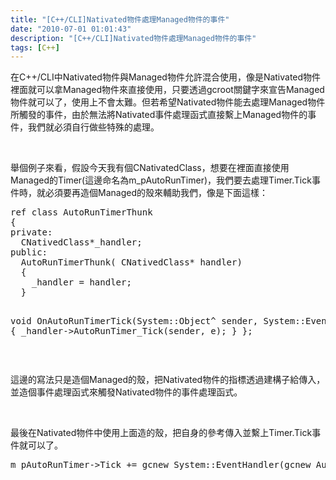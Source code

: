 ```yaml
---
title: "[C++/CLI]Nativated物件處理Managed物件的事件"
date: "2010-07-01 01:01:43"
description: "[C++/CLI]Nativated物件處理Managed物件的事件"
tags: [C++]
---
```


<p>
	在C++/CLI中Nativated物件與Managed物件允許混合使用，像是Nativated物件裡面就可以拿Managed物件來直接使用，只要透過gcroot關鍵字來宣告Managed物件就可以了，使用上不會太難。但若希望Nativated物件能去處理Managed物件所觸發的事件，由於無法將Nativated事件處理函式直接繫上Managed物件的事件，我們就必須自行做些特殊的處理。</p>
<p>
	 </p>
<p>
	舉個例子來看，假設今天我有個CNativatedClass，想要在裡面直接使用Managed的Timer(這邊命名為m_pAutoRunTimer)，我們要去處理Timer.Tick事件時，就必須要再造個Managed的殼來輔助我們，像是下面這樣：</p>
<div class="wlWriterSmartContent" id="scid:812469c5-0cb0-4c63-8c15-c81123a09de7:61babbf8-47dd-45c5-abe6-940a1ebfb973" style="padding-right: 0px; display: inline; padding-left: 0px; float: none; padding-bottom: 0px; margin: 0px; padding-top: 0px">
	<pre class="c" name="code">
ref class AutoRunTimerThunk
{
private:
  CNativedClass*_handler;
public:
  AutoRunTimerThunk( CNativedClass* handler)
  {
    _handler = handler;
  }

  void OnAutoRunTimerTick(System::Object^ sender, System::EventArgs^ e)
  {
    _handler-&gt;AutoRunTimer_Tick(sender, e);
  }
};</pre>
</div>
<p>
	 </p>
<p>
	這邊的寫法只是造個Managed的殼，把Nativated物件的指標透過建構子給傳入，並造個事件處理函式來觸發Nativated物件的事件處理函式。</p>
<p>
	 </p>
<p>
	最後在Nativated物件中使用上面造的殼，把自身的參考傳入並繫上Timer.Tick事件就可以了。</p>
<div class="wlWriterSmartContent" id="scid:812469c5-0cb0-4c63-8c15-c81123a09de7:02400662-c393-49f1-94f0-5dd73bef133f" style="padding-right: 0px; display: inline; padding-left: 0px; float: none; padding-bottom: 0px; margin: 0px; padding-top: 0px">
	<pre class="c" name="code">
m_pAutoRunTimer-&gt;Tick += gcnew System::EventHandler(gcnew AutoRunTimerThunk(this), &amp;AutoRunTimerThunk::OnAutoRunTimerTick);</pre>
</div>
